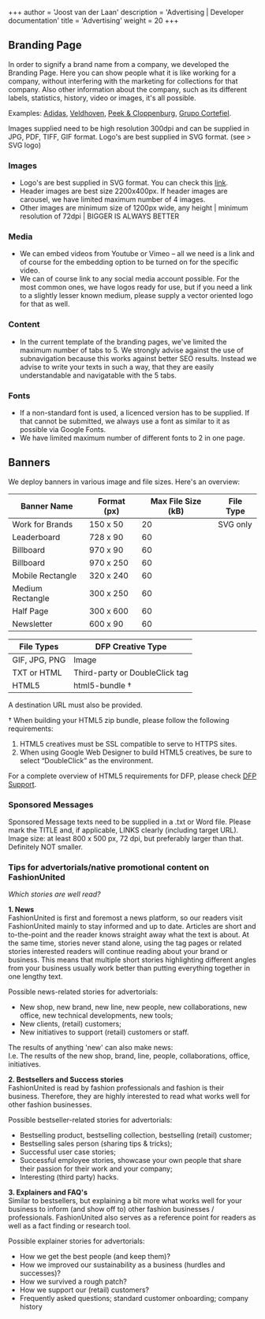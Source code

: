 +++
author = 'Joost van der Laan'
description = 'Advertising | Developer documentation'
title = 'Advertising'
weight = 20
+++

## Branding Page

In order to signify a brand name from a company, we developed the Branding Page.
Here you can show people what it is like working for a company, without
interfering with the marketing for collections for that company. Also other
information about the company, such as its different labels, statistics,
history, video or images, it's all possible.

Examples: [Adidas](https://fashionunited.uk/adidas),
[Veldhoven](http://www.fashionunited.nl/veldhovengroup/),
[Peek & Cloppenburg](http://www.fashionunited.de/pc%11Peek%11Cloppenburg/),
[Grupo Cortefiel](http://www.fashionunited.es/grupo-cortefiel).

Images supplied need to be high resolution 300dpi and can be supplied in JPG,
PDF, TIFF, GIF format. Logo's are best supplied in SVG format. (see > SVG logo)

### Images

- Logo's are best supplied in SVG format. You can check this
  [link](/docs/logo/).
- Header images are best size 2200x400px. If header images are carousel, we have
  limited maximum number of 4 images.
- Other images are minimum size of 1200px wide, any height | minimum resolution
  of 72dpi | BIGGER IS ALWAYS BETTER

### Media

- We can embed videos from Youtube or Vimeo – all we need is a link and of
  course for the embedding option to be turned on for the specific video.
- We can of course link to any social media account possible. For the most
  common ones, we have logos ready for use, but if you need a link to a slightly
  lesser known medium, please supply a vector oriented logo for that as well.

### Content

- In the current template of the branding pages, we've limited the maximum
  number of tabs to 5. We strongly advise against the use of subnavigation
  because this works against better SEO results. Instead we advise to write your
  texts in such a way, that they are easily understandable and navigatable with
  the 5 tabs.

### Fonts

- If a non-standard font is used, a licenced version has to be supplied. If that
  cannot be submitted, we always use a font as similar to it as possible via
  Google Fonts.
- We have limited maximum number of different fonts to 2 in one page.

## Banners

We deploy banners in various image and file sizes. Here's an overview:

| Banner Name      | Format (px) | Max File Size (kB) | File Type |
| ---------------- | ----------- | ------------------ | --------- |
| Work for Brands  | 150 x 50    | 20                 | SVG only  |
| Leaderboard      | 728 x 90    | 60                 |           |
| Billboard        | 970 x 90    | 60                 |           |
| Billboard        | 970 x 250   | 60                 |           |
| Mobile Rectangle | 320 x 240   | 60                 |           |
| Medium Rectangle | 300 x 250   | 60                 |           |
| Half Page        | 300 x 600   | 60                 |           |
| Newsletter       | 600 x 90    | 60                 |           |

| File Types    | DFP Creative Type              |
| ------------- | ------------------------------ |
| GIF, JPG, PNG | Image                          |
| TXT or HTML   | Third-party or DoubleClick tag |
| HTML5         | html5-bundle &#8224;           |

A destination URL must also be provided.

&#8224; When building your HTML5 zip bundle, please follow the following
requirements:

1. HTML5 creatives must be SSL compatible to serve to HTTPS sites.
2. When using Google Web Designer to build HTML5 creatives, be sure to select
   “DoubleClick” as the environment.

For a complete overview of HTML5 requirements for DFP, please check
[DFP Support](https://support.google.com/dfp_sb/answer/7046799?hl=en&ref_topic=7045707).

<!-- https://support.google.com/dfp_sb/topic/7045707?hl=en&ref_topic=3168089 -->

### Sponsored Messages

Sponsored Message texts need to be supplied in a .txt or Word file. Please mark
the TITLE and, if applicable, LINKS clearly (including target URL). Image size:
at least 800 x 500 px, 72 dpi, but preferably larger than that. Definitely NOT
smaller.

### Tips for advertorials/native promotional content on FashionUnited

_Which stories are well read?_

**1. News**\
FashionUnited is first and foremost a news platform, so our readers visit
FashionUnited mainly to stay informed and up to date. Articles are short and
to-the-point and the reader knows straight away what the text is about. At the
same time, stories never stand alone, using the tag pages or related stories
interested readers will continue reading about your brand or business. This
means that multiple short stories highlighting different angles from your
business usually work better than putting everything together in one lengthy
text.

Possible news-related stories for advertorials:

- New shop, new brand, new line, new people, new collaborations, new office, new
  technical developments, new tools;
- New clients, (retail) customers;
- New initiatives to support (retail) customers or staff.

The results of anything 'new' can also make news:\
I.e. The results of the new shop, brand, line, people, collaborations, office,
initiatives.

**2. Bestsellers and Success stories**\
FashionUnited is read by fashion professionals and fashion is their business.
Therefore, they are highly interested to read what works well for other fashion
businesses.

Possible bestseller-related stories for advertorials:

- Bestselling product, bestselling collection, bestselling (retail) customer;
- Bestselling sales person (sharing tips & tricks);
- Successful user case stories;
- Successful employee stories, showcase your own people that share their passion
  for their work and your company;
- Interesting (third party) hacks.

**3. Explainers and FAQ's**\
Similar to bestsellers, but explaining a bit more what works well for your
business to inform (and show off to) other fashion businesses / professionals.
FashionUnited also serves as a reference point for readers as well as a fact
finding or research tool.

Possible explainer stories for advertorials:

- How we get the best people (and keep them)?
- How we improved our sustainability as a business (hurdles and successes)?
- How we survived a rough patch?
- How we support our (retail) customers?
- Frequently asked questions; standard customer onboarding; company history

